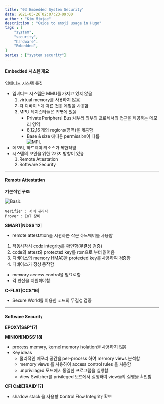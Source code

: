```yaml
---
title: "03 Embedded System Security"
date: 2021-05-26T02:07:23+09:00
author : "Kim Minjae"
description : "Guide to emoji usage in Hugo"
tags : [
    "system",
    "security",
    "hardware",
    "Embedded",
]
series : ["system security"]
---
```


#### **Embedded 시스템 개요**   
임베디드 시스템 특징
- 임베디드 시스템은 MMU를 가지고 있지 않음
  1. virtual memory를 사용하지 않음
  2. 각 디바이스에 따른 전용 메핑을 사용함
  3. MPU 레지스터들은 PPB에 있음
      -  Private Peripheral Bus:내부와 외부의 프로세서의 접근을 제공하는 메모리 영역
      -  8,12,16 개의 regions(영역)을 제공함
      -  Base & size 에따른 permission이 다름   
    ![MPU](/img/MPU.jpg)
- 메모리, 하드웨어 리소스가 제한적임
- 시스템의 보안을 위한 2가지 방향이 있음
  1. Remote Attestation
  2. Software Security

---
#### **Remote Attestation**

**기본적인 구조**   

![Basic](/img/Basic.jpg)   

    Verifier : 서버 관리자  
    Prover : IoT 장비

**SMART\[NDSS'12\]**   
- remote attestation을 지원하는 작은 하드뤠어를 사용함   
1. 작동시작시 code integrity를 확인함(무결성 검증)
2. code의 attest와 protected key를 rom으로 부터 읽어옴
3. 디바이스의 memory HMAC을 protected key를 사용하여 검증함
4. 디바이스가 정상 동작함

- memory access control을 필요로함
- 각 연산을 지원해야함

**C-FLAT\[CCS'16\]**   
- Secure World를 이용한 코드의 무결성 검증
---
#### **Software Security**   

**EPOXY\[S&P'17\]**   


**MINION\[NDSS'18\]**   
- process memory, kernel memory isolation을 사용하지 않음
- Key ideas
  - 물리적인 메모리 공간을 per-process 하여 memory views 분석함
  - memory views 를 사용하여 access control rules 을 사용함
  - unprivilaged 모드에서 동일한 프로그램을 실행함
  - View Switcher를 privileged 모드에서 실행하여 view들의 실행을 확인함    
  
**CFI CaRE\[RAID'17\]**   
- shadow stack 을 사용항 Control Flow Integrity 확보

